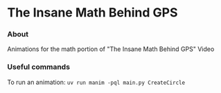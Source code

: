 # The Insane Math Behind GPS

### About
  Animations for the math portion of "The Insane Math Behind GPS" Video

### Useful commands
  To run an animation: ```uv run manim -pql main.py CreateCircle```
